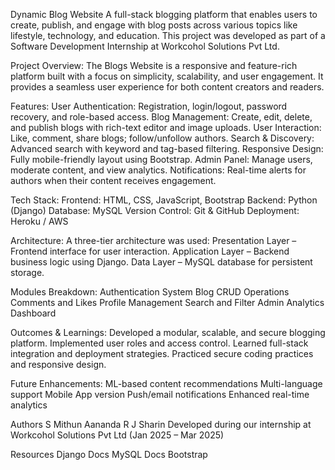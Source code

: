 Dynamic Blog Website
A full-stack blogging platform that enables users to create, publish, and engage with blog posts across various topics like lifestyle, technology, and education. This project was developed as part of a Software Development Internship at Workcohol Solutions Pvt Ltd.

Project Overview:
The Blogs Website is a responsive and feature-rich platform built with a focus on simplicity, scalability, and user engagement. It provides a seamless user experience for both content creators and readers.

Features:
User Authentication: Registration, login/logout, password recovery, and role-based access.
Blog Management: Create, edit, delete, and publish blogs with rich-text editor and image uploads.
User Interaction: Like, comment, share blogs; follow/unfollow authors.
Search & Discovery: Advanced search with keyword and tag-based filtering.
Responsive Design: Fully mobile-friendly layout using Bootstrap.
Admin Panel: Manage users, moderate content, and view analytics.
Notifications: Real-time alerts for authors when their content receives engagement.

Tech Stack:
Frontend: HTML, CSS, JavaScript, Bootstrap
Backend: Python (Django)
Database: MySQL
Version Control: Git & GitHub
Deployment: Heroku / AWS

Architecture:
A three-tier architecture was used:
Presentation Layer – Frontend interface for user interaction.
Application Layer – Backend business logic using Django.
Data Layer – MySQL database for persistent storage.

Modules Breakdown:
Authentication System
Blog CRUD Operations
Comments and Likes
Profile Management
Search and Filter
Admin Analytics Dashboard

Outcomes & Learnings:
Developed a modular, scalable, and secure blogging platform.
Implemented user roles and access control.
Learned full-stack integration and deployment strategies.
Practiced secure coding practices and responsive design.

Future Enhancements:
ML-based content recommendations
Multi-language support
Mobile App version
Push/email notifications
Enhanced real-time analytics

Authors
S Mithun Aananda
R J Sharin
Developed during our internship at Workcohol Solutions Pvt Ltd (Jan 2025 – Mar 2025)

Resources
Django Docs
MySQL Docs
Bootstrap




